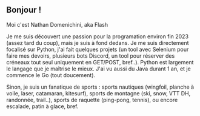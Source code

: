 ## Bonjour !
Moi c'est Nathan Domenichini, aka Flash

Je me suis découvert une passion pour la programation environ fin 2023 (assez tard du coup), mais je suis à fond dedans.
Je me suis directement focalisé sur Python, j'ai fait quelques projets (un tool avec Selenium pour faire mes devoirs, plusieurs bots Discord, un tool pour réserver des créneaux tout seul uniquement en GET/POST, bref..). Python est largement le langage que je maîtrise le mieux. 
J'ai vu aussi du Java durant 1 an, et je commence le Go (tout doucement).

Sinon, je suis un fanatique de sports : sports nautiques (wingfoil, planche à voile, laser, catamaran, kitesurf), sports de montagne (ski, snow, VTT DH, randonnée, trail..), sports de raquette (ping-pong, tennis), ou encore escalade, patin à glace, bref.
